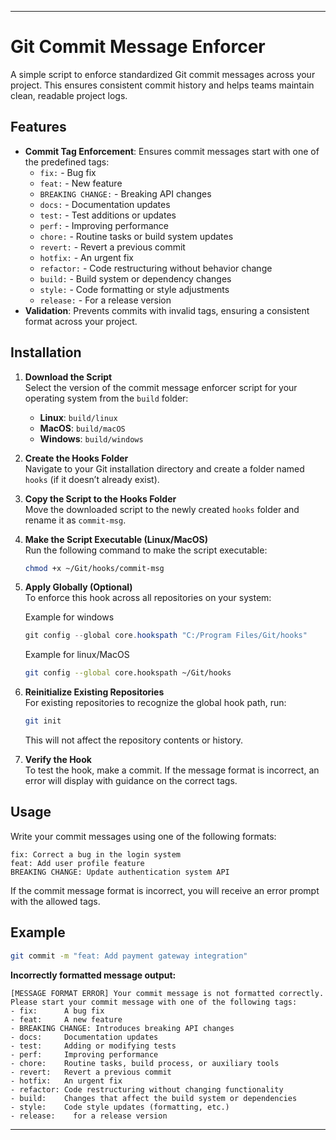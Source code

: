 
---

# Git Commit Message Enforcer

A simple script to enforce standardized Git commit messages across your project. This ensures consistent commit history and helps teams maintain clean, readable project logs.

## Features

- **Commit Tag Enforcement**: Ensures commit messages start with one of the predefined tags:
  - `fix:` - Bug fix
  - `feat:` - New feature
  - `BREAKING CHANGE:` - Breaking API changes
  - `docs:` - Documentation updates
  - `test:` - Test additions or updates
  - `perf:` - Improving performance
  - `chore:` - Routine tasks or build system updates
  - `revert:` - Revert a previous commit
  - `hotfix:` - An urgent fix
  - `refactor:` - Code restructuring without behavior change
  - `build:` - Build system or dependency changes
  - `style:` - Code formatting or style adjustments
  - `release:` - For a release version
- **Validation**: Prevents commits with invalid tags, ensuring a consistent format across your project.

## Installation

1. **Download the Script**  
   Select the version of the commit message enforcer script for your operating system from the `build` folder:
   
   - **Linux**: `build/linux`
   - **MacOS**: `build/macOS`
   - **Windows**: `build/windows`

2. **Create the Hooks Folder**  
   Navigate to your Git installation directory and create a folder named `hooks` (if it doesn’t already exist).

3. **Copy the Script to the Hooks Folder**  
   Move the downloaded script to the newly created `hooks` folder and rename it as `commit-msg`.

4. **Make the Script Executable (Linux/MacOS)**  
   Run the following command to make the script executable:
   ```bash
   chmod +x ~/Git/hooks/commit-msg
   ```

5. **Apply Globally (Optional)**  
   To enforce this hook across all repositories on your system:

   Example for windows
   ```powershell
   git config --global core.hookspath "C:/Program Files/Git/hooks"
   ```
   Example for linux/MacOS
   ```bash
   git config --global core.hookspath ~/Git/hooks
   ```

6. **Reinitialize Existing Repositories**  
   For existing repositories to recognize the global hook path, run:
   ```bash
   git init
   ```
   This will not affect the repository contents or history.

7. **Verify the Hook**  
   To test the hook, make a commit. If the message format is incorrect, an error will display with guidance on the correct tags.

## Usage

Write your commit messages using one of the following formats:

```
fix: Correct a bug in the login system
feat: Add user profile feature
BREAKING CHANGE: Update authentication system API
```

If the commit message format is incorrect, you will receive an error prompt with the allowed tags.

## Example

```bash
git commit -m "feat: Add payment gateway integration"
```

**Incorrectly formatted message output:**

```
[MESSAGE FORMAT ERROR] Your commit message is not formatted correctly.
Please start your commit message with one of the following tags:
- fix:      A bug fix
- feat:     A new feature
- BREAKING CHANGE: Introduces breaking API changes
- docs:     Documentation updates
- test:     Adding or modifying tests
- perf:     Improving performance
- chore:    Routine tasks, build process, or auxiliary tools
- revert:   Revert a previous commit
- hotfix:   An urgent fix
- refactor: Code restructuring without changing functionality
- build:    Changes that affect the build system or dependencies
- style:    Code style updates (formatting, etc.)
- release:    for a release version
```


---

